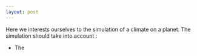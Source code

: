 ```yaml
---
layout: post
---
```


Here we interests ourselves to the simulation of a climate on a planet. The simulation should take into account :
- The 